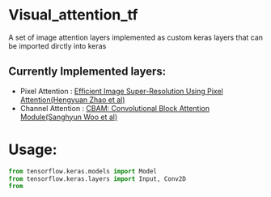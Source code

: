 # Visual_attention_tf
A set of image attention layers implemented as custom keras layers that can be imported dirctly into keras


## Currently Implemented layers:
* Pixel Attention : [Efficient Image Super-Resolution Using Pixel Attention(Hengyuan Zhao et al)](https://arxiv.org/abs/2010.01073)
* Channel Attention : [CBAM: Convolutional Block Attention Module(Sanghyun Woo et al)](https://arxiv.org/abs/1807.06521)

# Usage:
```python
from tensorflow.keras.models import Model
from tensorflow.keras.layers import Input, Conv2D
from 
```